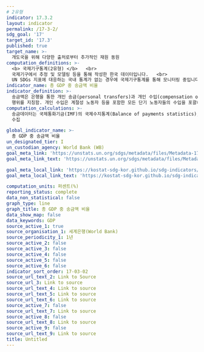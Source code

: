 ```yaml
---
# 2유형
indicator: 17.3.2
layout: indicator
permalink: /17-3-2/
sdg_goal: '17'
target_id: '17.3'
published: true
target_name: >-
  개도국을 위해 다양한 출처로부터 추가적인 재원 동원
computation_definitions: >-
  <b> 국제기구통계(2유형) </b>   <br>
  국제기구에서 추정 및 모델링 등을 통해 작성한 한국 데이터입니다.   <br>
  UN SDGs 지표에 대응하는 국내 통계가 없는 경우에 국제기구통계를 통해 모니터링 중입니다. 
indicator_name: 총 GDP 중 송금액 비율
indicator_definition: >-
  송금액은 은행을 통한 개인 송금(personal transfers)과 개인 수입(compensation of employees)을 합한 값. 개인 송금은 거주민과 비거주민(nonresidents) 사이에서 일어난 모든 송금 
  행위를 지칭함. 개인 수입은 계절성 노동자 등을 포함한 모든 단기 노동자들의 수입을 포괄하며, 이 때 노동자들은 비거주민이지만 고용된 경우와 비거주민에 의해 고용된 경우를 포함함
computation_calculations: >-
  송금데이터는 국제통화기금(IMF)의 국제수지통계(Balance of payments statistics), GDP 데이터는 세계은행(World Bank)의 세계개발지표(World Development Indicators)자료를 활용하여 
  수집

global_indicator_name: >-
  총 GDP 중 송금액 비율
un_designated_tier: I
un_custodian_agency: World Bank (WB)
goal_meta_link: 'https://unstats.un.org/sdgs/metadata/files/Metadata-17-03-02.pdf'
goal_meta_link_text: 'https://unstats.un.org/sdgs/metadata/files/Metadata-17-03-02.pdf'

goal_meta_local_link: 'https://kostat-sdg-kor.github.io/sdg-indicators/public/data/Metadata-17-03-02_KOR.pdf'
goal_meta_local_link_text: 'https://kostat-sdg-kor.github.io/sdg-indicators/public/data/Metadata-17-03-02_KOR.pdf'

computation_units: 퍼센트(%)
reporting_status: complete
data_non_statistical: false
graph_type: line
graph_title: 총 GDP 중 송금액 비율
data_show_map: false
data_keywords: GDP
source_active_1: true
source_organisation_1: 세계은행(World Bank)
source_periodicity_1: 1년
source_active_2: false
source_active_3: false
source_active_4: false
source_active_5: false
source_active_6: false
indicator_sort_order: 17-03-02
source_url_text_2: Link to Source
source_url_3: Link to source
source_url_text_4: Link to source
source_url_text_5: Link to source
source_url_text_6: Link to source
source_active_7: false
source_url_text_7: Link to source
source_active_8: false
source_url_text_8: Link to source
source_active_9: false
source_url_text_9: Link to source
title: Untitled
---
```

